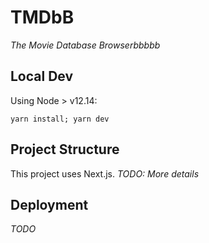# TMDbB
<i>The Movie Database Browserbbbbb</i>

## Local Dev

Using Node > v12.14:

```shell
yarn install; yarn dev
```

## Project Structure

This project uses Next.js. _TODO: More details_

## Deployment

_TODO_

